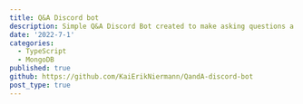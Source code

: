 ```yaml
---
title: Q&A Discord bot
description: Simple Q&A Discord Bot created to make asking questions a more streamlined and clear on discord. In addition to a website which can interact with the bot to allow non-discord users to also help out.
date: '2022-7-1'
categories:
  - TypeScript
  - MongoDB
published: true
github: https://github.com/KaiErikNiermann/QandA-discord-bot
post_type: true
---
```



